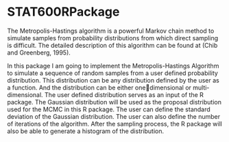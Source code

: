 # STAT600RPackage


The Metropolis-Hastings algorithm is a powerful Markov chain method to simulate samples from probability distributions from which direct sampling is difficult. The detailed description of this algorithm can be found at (Chib and Greenberg, 1995).

In this package I am going to implement the Metropolis-Hastings Algorithm to simulate a sequence of random samples from a user defined probability distribution. This distribution can be any distribution defined by the user as a function. And the distribution can be either onedimensional or multi-dimensional. The user defined distribution serves as an input of the R package. The Gaussian distribution will be used as the proposal distribution used for the MCMC in this R package. The user can define the standard deviation of the Gaussian distribution. The user can also define the number of iterations of the algorithm. After the sampling process, the R package will also be able to generate a histogram of the distribution.

